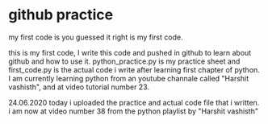 # github practice
my first code is you guessed it right is my first code.

this is my first code, I write this code and pushed in github to learn about github and how to use it. python_practice.py is my practice sheet and first_code.py is the actual code i write after learning first chapter of python. I am currently learning python from an youtube channale called "Harshit vashisth", and at video tutorial number 23.

24.06.2020
today i uploaded the practice and actual code file that i written. i am now at video number 38 from the python playlist by "Harshit vashisth"
